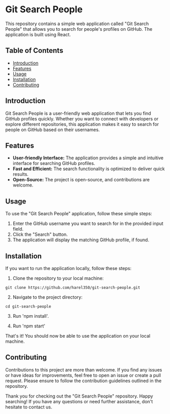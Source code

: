 # Git Search People

This repository contains a simple web application called "Git Search People" that allows you to search for people's profiles on GitHub. The application is built using React.

## Table of Contents

- [Introduction](#introduction)
- [Features](#features)
- [Usage](#usage)
- [Installation](#installation)
- [Contributing](#contributing)


## Introduction

Git Search People is a user-friendly web application that lets you find GitHub profiles quickly. Whether you want to connect with developers or explore different repositories, this application makes it easy to search for people on GitHub based on their usernames.

## Features

- **User-friendly Interface:** The application provides a simple and intuitive interface for searching GitHub profiles.
- **Fast and Efficient:** The search functionality is optimized to deliver quick results.
- **Open-Source:** The project is open-source, and contributions are welcome.

## Usage

To use the "Git Search People" application, follow these simple steps:

1. Enter the GitHub username you want to search for in the provided input field.
2. Click the "Search" button.
3. The application will display the matching GitHub profile, if found.

## Installation

If you want to run the application locally, follow these steps:

1. Clone the repository to your local machine:

```
git clone https://github.com/harel350/git-search-people.git
```

2. Navigate to the project directory:

```
cd git-search-people
```

3. Run 'npm install'.

4. Run 'npm start'

That's it! You should now be able to use the application on your local machine.

## Contributing

Contributions to this project are more than welcome. If you find any issues or have ideas for improvements, feel free to open an issue or create a pull request. Please ensure to follow the contribution guidelines outlined in the repository.



Thank you for checking out the "Git Search People" repository. Happy searching! If you have any questions or need further assistance, don't hesitate to contact us.
